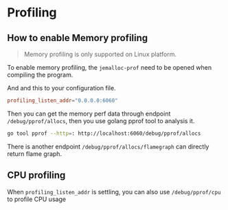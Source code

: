 # Profiling

## How to enable Memory profiling

> Memory profiling is only supported on Linux platform.

To enable memory profiling, the `jemalloc-prof` need to be opened when compiling the program.

And and this to your configuration file.

```toml
profiling_listen_addr="0.0.0.0:6060"
```

Then you can get the memory perf data through endpoint `/debug/pprof/allocs`, then you use golang pprof tool to analysis it.

```sh
go tool pprof --http=: http://localhost:6060/debug/pprof/allocs
```

There is another endpoint `/debug/pprof/allocs/flamegraph` can directly return flame graph.

## CPU profiling

When `profiling_listen_addr` is settling, you can also use `/debug/pprof/cpu` to profile CPU usage